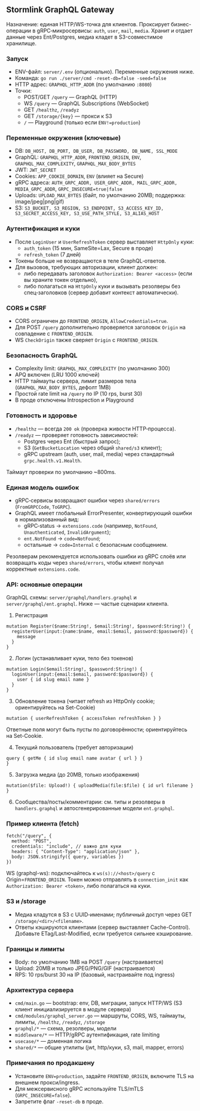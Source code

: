 ## Stormlink GraphQL Gateway

Назначение: единая HTTP/WS-точка для клиентов. Проксирует бизнес-операции в gRPC‑микросервисы: `auth`, `user`, `mail`, `media`. Хранит и отдает данные через Ent/Postgres, медиа кладет в S3-совместимое хранилище.

### Запуск

- ENV-файл: `server/.env` (опционально). Переменные окружения ниже.
- Команда: `go run ./server/cmd -reset-db=false -seed=false`
- HTTP адрес: `GRAPHQL_HTTP_ADDR` (по умолчанию `:8080`)
- Точки:
  - POST/GET `/query` — GraphQL (HTTP)
  - WS `/query` — GraphQL Subscriptions (WebSocket)
  - GET `/healthz`, `/readyz`
  - GET `/storage/{key}` — прокси к S3
  - `/` — Playground (только если `ENV!=production`)

### Переменные окружения (ключевые)

- DB: `DB_HOST, DB_PORT, DB_USER, DB_PASSWORD, DB_NAME, SSL_MODE`
- GraphQL: `GRAPHQL_HTTP_ADDR`, `FRONTEND_ORIGIN`, `ENV`, `GRAPHQL_MAX_COMPLEXITY`, `GRAPHQL_MAX_BODY_BYTES`
- JWT: `JWT_SECRET`
- Cookies: `APP_COOKIE_DOMAIN`, `ENV` (влияет на Secure)
- gRPC адреса: `AUTH_GRPC_ADDR, USER_GRPC_ADDR, MAIL_GRPC_ADDR, MEDIA_GRPC_ADDR`, `GRPC_INSECURE=true|false`
- Uploads: `UPLOAD_MAX_BYTES` (байт, по умолчанию 20MB; поддержка: image/jpeg|png|gif)
- S3: `S3_BUCKET, S3_REGION, S3_ENDPOINT, S3_ACCESS_KEY_ID, S3_SECRET_ACCESS_KEY, S3_USE_PATH_STYLE, S3_ALIAS_HOST`

### Аутентификация и куки

- После `LoginUser` и `UserRefreshToken` сервер выставляет `HttpOnly` куки:
  - `auth_token` (15 мин, SameSite=Lax, Secure в проде)
  - `refresh_token` (7 дней)
- Токены больше не возвращаются в теле GraphQL‑ответов.
- Для вызовов, требующих авторизации, клиент должен:
  - либо передавать заголовок `Authorization: Bearer <access>` (если вы храните токен отдельно),
  - либо полагаться на `HttpOnly` куки и вызывать резолверы без спец‑заголовков (сервер добавит контекст автоматически).

### CORS и CSRF

- CORS ограничен до `FRONTEND_ORIGIN`, `AllowCredentials=true`.
- Для POST `/query` дополнительно проверяется заголовок `Origin` на совпадение с `FRONTEND_ORIGIN`.
- WS `CheckOrigin` также сверяет `Origin` с `FRONTEND_ORIGIN`.

### Безопасность GraphQL

- Complexity limit: `GRAPHQL_MAX_COMPLEXITY` (по умолчанию 300)
- APQ включен (LRU 1000 ключей)
- HTTP таймауты сервера, лимит размеров тела (`GRAPHQL_MAX_BODY_BYTES`, дефолт 1MB)
- Простой rate limit на `/query` по IP (10 rps, burst 30)
- В проде отключены Introspection и Playground

### Готовность и здоровье

- `/healthz` — всегда `200 ok` (проверка живости HTTP‑процесса).
- `/readyz` — проверяет готовность зависимостей:
  - Postgres через Ent (быстрый запрос);
  - S3 (`GetBucketLocation` через общий `shared/s3` клиент);
  - gRPC upstream (auth, user, mail, media) через стандартный `grpc.health.v1.Health`.

Таймаут проверки по умолчанию ~800ms.

### Единая модель ошибок

- gRPC‑сервисы возвращают ошибки через `shared/errors` (`FromGRPCCode`, `ToGRPC`).
- GraphQL имеет глобальный ErrorPresenter, конвертирующий ошибки в нормализованный вид:
  - gRPC‑status → `extensions.code` (например, `NotFound`, `Unauthenticated`, `InvalidArgument`);
  - `ent.NotFound` → `code=NotFound`;
  - остальные → `code=Internal` с безопасным сообщением.

Резолверам рекомендуется использовать ошибки из gRPC слоёв или возвращать коды через `shared/errors`, чтобы клиент получал корректные `extensions.code`.

### API: основные операции

GraphQL схемы: `server/graphql/handlers.graphql` и `server/graphql/ent.graphql`. Ниже — частые сценарии клиента.

1. Регистрация

```
mutation Register($name:String!, $email:String!, $password:String!) {
  registerUser(input:{name:$name, email:$email, password:$password}) {
    message
  }
}
```

2. Логин (устанавливает куки, тело без токенов)

```
mutation Login($email:String!, $password:String!) {
  loginUser(input:{email:$email, password:$password}) {
    user { id slug email name }
  }
}
```

3. Обновление токена (читает refresh из HttpOnly cookie; ориентируйтесь на Set-Cookie)

```
mutation { userRefreshToken { accessToken refreshToken } }
```

Ответные поля могут быть пусты по договорённости; ориентируйтесь на Set-Cookie.

4. Текущий пользователь (требует авторизации)

```
query { getMe { id slug email name avatar { url } }
}
```

5. Загрузка медиа (до 20MB, только изображения)

```
mutation($file: Upload!) { uploadMedia(file:$file) { id url filename } }
```

6. Сообщества/посты/комментарии: см. типы и резолверы в `handlers.graphql` и автосгенерированные модели `ent.graphql`.

### Пример клиента (fetch)

```
fetch("/query", {
  method: "POST",
  credentials: "include", // важно для куки
  headers: { "Content-Type": "application/json" },
  body: JSON.stringify({ query, variables })
})
```

WS (graphql-ws): подключайтесь к `ws(s)://<host>/query` с Origin=`FRONTEND_ORIGIN`. Токен можно отправлять в `connection_init` как `Authorization: Bearer <token>`, либо полагаться на куки.

### S3 и /storage

- Медиа кладутся в S3 с UUID‑именами; публичный доступ через GET `/storage/<dir>/<filename>`.
- Ответы кэшируются клиентами (сервер выставляет Cache-Control). Добавьте ETag/Last-Modified, если требуется сильнее кэширование.

### Границы и лимиты

- Body: по умолчанию 1MB на POST `/query` (настраивается)
- Upload: 20MB и только JPEG/PNG/GIF (настраивается)
- RPS: 10 rps/burst 30 на IP (базовый, настраивайте под ingress)

### Архитектура сервера

- `cmd/main.go` — bootstrap: env, DB, миграции, запуск HTTP/WS (S3 клиент инициализируется в модуле сервера)
- `cmd/modules/graphql_server.go` — маршруты, CORS, WS, таймауты, лимиты, `/healthz`, `/readyz`, `/storage`
- `graphql/*` — схема, резолверы, модели
- `middleware/*` — HTTP/gRPC аутентификация, rate limiting
- `usecase/*` — доменная логика
- `shared/*` — общие утилиты (jwt, http/куки, s3, mail, mapper, errors)

### Примечания по продакшену

- Установите `ENV=production`, задайте `FRONTEND_ORIGIN`, включите TLS на внешнем прокси/ingress.
- Для межсервисного gRPC используйте TLS/mTLS (`GRPC_INSECURE=false`).
- Запретите флаг `-reset-db` в проде.
